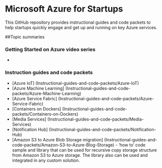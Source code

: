 # Microsoft Azure for Startups

This GitHub repository provides instructional guides and code packets to help startups quickly engage and get up and running on key Azure services.


##Topic summaries
### Getting Started on Azure video series
 - 
 
### Instruction guides and code packets
- [Azure IoT] (Instructional-guides-and-code-packets/Azure-IoT)
- [Azure Machine Learning] (Instructional-guides-and-code-packets/Azure-Machine-Learning)
- [Azure Service Fabric] (Instructional-guides-and-code-packets/Azure-Service-Fabric)
- [Containers on Dockers] (Instructional-guides-and-code-packets/Containers-on-Dockers)
- [Media Services] (Instructional-guides-and-code-packets/Media-Services)
- [Notification Hub] (Instructional-guides-and-code-packets/Notification-Hub)
- [Amazon S3 to Azure Blob Storage migration] (Instructional-guides-and-code-packets/Amazon-S3-to-Azure-Blog-Storage) - ‘how to’ code sample and library that can be used for recursive copy storage structure from Amazon S3 to Azure storage. The library also can be used and integrated in any custom solution.
